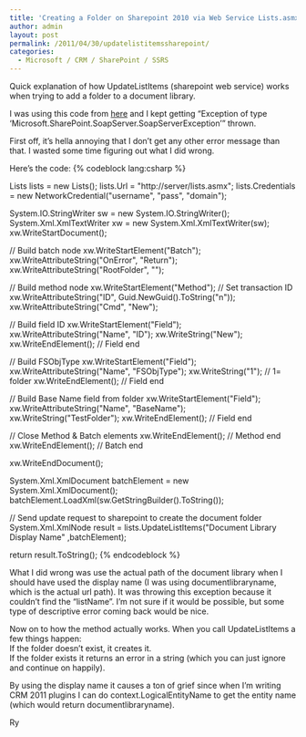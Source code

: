 ```yaml
---
title: 'Creating a Folder on Sharepoint 2010 via Web Service Lists.asmx  and UpdateListItems'
author: admin
layout: post
permalink: /2011/04/30/updatelistitemssharepoint/
categories:
  - Microsoft / CRM / SharePoint / SSRS
---
```



Quick explanation of how UpdateListItems (sharepoint web service) works when trying to add a folder to a document library.

I was using this code from [here][1] and I kept getting “Exception of type ‘Microsoft.SharePoint.SoapServer.SoapServerException’” thrown. 

 [1]: http://blogs.msdn.com/b/crm/archive/2006/10/23/creating-folders-in-sharepoint-document-libraries.aspx

First off, it’s hella annoying that I don’t get any other error message than that. I wasted some time figuring out what I did wrong.

Here’s the code:
{% codeblock lang:csharp %}

Lists lists = new Lists();
lists.Url = "http://server/lists.asmx";
lists.Credentials = new NetworkCredential("username", "pass", "domain");
 
System.IO.StringWriter sw = new System.IO.StringWriter();
System.Xml.XmlTextWriter xw = new System.Xml.XmlTextWriter(sw);
xw.WriteStartDocument();
 
// Build batch node
xw.WriteStartElement("Batch");
xw.WriteAttributeString("OnError", "Return");
xw.WriteAttributeString("RootFolder", "");
 
// Build method node
xw.WriteStartElement("Method");
// Set transaction ID
xw.WriteAttributeString("ID", Guid.NewGuid().ToString("n"));
xw.WriteAttributeString("Cmd", "New");
 
// Build field ID
xw.WriteStartElement("Field");
xw.WriteAttributeString("Name", "ID");
xw.WriteString("New");
xw.WriteEndElement(); // Field end
 
// Build FSObjType
xw.WriteStartElement("Field");
xw.WriteAttributeString("Name", "FSObjType");
xw.WriteString("1");  // 1= folder
xw.WriteEndElement(); // Field end
 
// Build Base Name field from folder
xw.WriteStartElement("Field");
xw.WriteAttributeString("Name", "BaseName");
xw.WriteString("TestFolder"); 
xw.WriteEndElement(); // Field end
 
// Close Method & Batch elements
xw.WriteEndElement(); // Method end
xw.WriteEndElement(); // Batch end
 
xw.WriteEndDocument();
 
System.Xml.XmlDocument batchElement = new System.Xml.XmlDocument();
batchElement.LoadXml(sw.GetStringBuilder().ToString());
 
// Send update request to sharepoint to create the document folder
System.Xml.XmlNode result = 
    lists.UpdateListItems("Document Library Display Name"
   ,batchElement);
 
return result.ToString();
{% endcodeblock %}


What I did wrong was use the actual path of the document library when I should have used the display name (I was using documentlibraryname, which is the actual url path). It was throwing this exception because it couldn’t find the “listName”. I’m not sure if it would be possible, but some type of descriptive error coming back would be nice.

Now on to how the method actually works. When you call UpdateListItems a few things happen:  
If the folder doesn’t exist, it creates it.  
If the folder exists it returns an error in a string (which you can just ignore and continue on happily).

By using the display name it causes a ton of grief since when I’m writing CRM 2011 plugins I can do context.LogicalEntityName to get the entity name (which would return documentlibraryname).

Ry